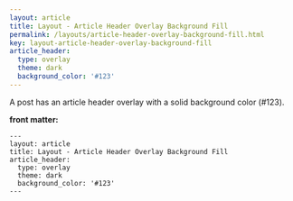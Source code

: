 ```yaml
---
layout: article
title: Layout - Article Header Overlay Background Fill
permalink: /layouts/article-header-overlay-background-fill.html
key: layout-article-header-overlay-background-fill
article_header:
  type: overlay
  theme: dark
  background_color: '#123'
---
```


A post has an article header overlay with a solid background color (#123).

<!--more-->

**front matter:**

    ---
    layout: article
    title: Layout - Article Header Overlay Background Fill
    article_header:
      type: overlay
      theme: dark
      background_color: '#123'
    ---